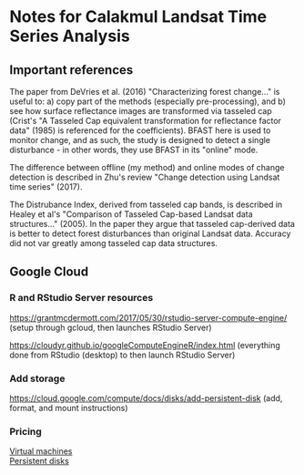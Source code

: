 # Notes for Calakmul Landsat Time Series Analysis

## Important references

The paper from DeVries et al. (2016) "Characterizing forest change..." is useful to: a) copy part of the methods (especially pre-processing), and b) see how surface reflectance images are transformed via tasseled cap (Crist's "A Tasseled Cap equivalent transformation for reflectance factor data" (1985) is referenced for the coefficients). BFAST here is used to monitor change, and as such, the study is designed to detect a single disturbance - in other words, they use BFAST in its "online" mode.

The difference between offline (my method) and online modes of change detection is described in Zhu's review "Change detection using Landsat time series" (2017).

The Distrubance Index, derived from tasseled cap bands, is described in Healey et al's "Comparison of Tasseled Cap-based Landsat data structures..." (2005). In the paper they argue that tasseled cap-derived data is better to detect forest disturbances than original Landsat data. Accuracy did not var greatly among tasseled cap data structures.


## Google Cloud

### R and RStudio Server resources
https://grantmcdermott.com/2017/05/30/rstudio-server-compute-engine/ (setup through gcloud, then launches RStudio Server)

https://cloudyr.github.io/googleComputeEngineR/index.html (everything done from RStudio (desktop) to then launch RStudio Server)

### Add storage
https://cloud.google.com/compute/docs/disks/add-persistent-disk (add, format, and mount instructions)

### Pricing
[Virtual machines](https://cloud.google.com/compute/vm-instance-pricing)  
[Persistent disks](https://cloud.google.com/compute/disks-image-pricing)





